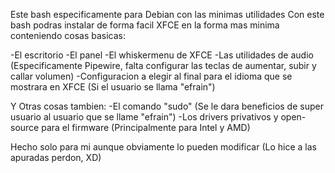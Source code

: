 Este bash especificamente para Debian con las minimas utilidades 
Con este bash podras instalar de forma facil XFCE en la forma mas minima conteniendo cosas basicas:

-El escritorio 
-El panel 
-El whiskermenu de XFCE
-Las utilidades de audio (Especificamente Pipewire, falta configurar las teclas de aumentar, subir y callar volumen)
-Configuracion a elegir al final para el idioma que se mostrara en XFCE (Si el usuario se llama "efrain")

Y Otras cosas tambien:
-El comando "sudo" (Se le dara beneficios de super usuario al usuario que se llame "efrain")
-Los drivers privativos y open-source para el firmware (Principalmente para Intel y AMD)

Hecho solo para mi aunque obviamente lo pueden modificar (Lo hice a las apuradas perdon, XD)
